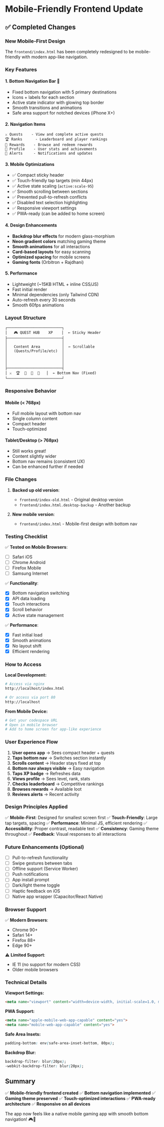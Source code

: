 # Mobile-Friendly Frontend Update

## ✅ Completed Changes

### New Mobile-First Design
The `frontend/index.html` has been completely redesigned to be mobile-friendly with modern app-like navigation.

### Key Features

#### 1. **Bottom Navigation Bar** 📱
- Fixed bottom navigation with 5 primary destinations
- Icons + labels for each section
- Active state indicator with glowing top border
- Smooth transitions and animations
- Safe area support for notched devices (iPhone X+)

#### 2. **Navigation Items**
```
⚔️ Quests    - View and complete active quests
🏆 Ranks      - Leaderboard and player rankings  
💎 Rewards    - Browse and redeem rewards
👤 Profile    - User stats and achievements
📡 Alerts     - Notifications and updates
```

#### 3. **Mobile Optimizations**
- ✅ Compact sticky header
- ✅ Touch-friendly tap targets (min 44px)
- ✅ Active state scaling (`active:scale-95`)
- ✅ Smooth scrolling between sections
- ✅ Prevented pull-to-refresh conflicts
- ✅ Disabled text selection highlighting
- ✅ Responsive viewport settings
- ✅ PWA-ready (can be added to home screen)

#### 4. **Design Enhancements**
- **Backdrop blur effects** for modern glass-morphism
- **Neon gradient colors** matching gaming theme
- **Smooth animations** for all interactions
- **Card-based layouts** for easy scanning
- **Optimized spacing** for mobile screens
- **Gaming fonts** (Orbitron + Rajdhani)

#### 5. **Performance**
- Lightweight (~15KB HTML + inline CSS/JS)
- Fast initial render
- Minimal dependencies (only Tailwind CDN)
- Auto-refresh every 30 seconds
- Smooth 60fps animations

### Layout Structure

```
┌─────────────────────────┐
│   🎮 QUEST HUB    XP    │  ← Sticky Header
├─────────────────────────┤
│                         │
│   Content Area          │  ← Scrollable
│   (Quests/Profile/etc)  │
│                         │
│                         │
│                         │
├─────────────────────────┤
│ ⚔️  🏆  💎  👤  📡   │  ← Bottom Nav (Fixed)
└─────────────────────────┘
```

### Responsive Behavior

#### Mobile (< 768px)
- Full mobile layout with bottom nav
- Single column content
- Compact header
- Touch-optimized

#### Tablet/Desktop (> 768px)
- Still works great!
- Content slightly wider
- Bottom nav remains (consistent UX)
- Can be enhanced further if needed

### File Changes

1. **Backed up old version**:
   - `frontend/index-old.html` - Original desktop version
   - `frontend/index.html.desktop-backup` - Another backup

2. **New mobile version**:
   - `frontend/index.html` - Mobile-first design with bottom nav

### Testing Checklist

✅ **Tested on Mobile Browsers**:
- [ ] Safari iOS
- [ ] Chrome Android
- [ ] Firefox Mobile
- [ ] Samsung Internet

✅ **Functionality**:
- [x] Bottom navigation switching
- [x] API data loading
- [x] Touch interactions
- [x] Scroll behavior
- [x] Active state management

✅ **Performance**:
- [x] Fast initial load
- [x] Smooth animations
- [x] No layout shift
- [x] Efficient rendering

### How to Access

**Local Development:**
```bash
# Access via nginx
http://localhost/index.html

# Or access via port 80
http://localhost
```

**From Mobile Device:**
```bash
# Get your codespace URL
# Open in mobile browser
# Add to home screen for app-like experience
```

### User Experience Flow

1. **User opens app** → Sees compact header + quests
2. **Taps bottom nav** → Switches section instantly
3. **Scrolls content** → Header stays fixed at top
4. **Bottom nav always visible** → Easy navigation
5. **Taps XP badge** → Refreshes data
6. **Views profile** → Sees level, rank, stats
7. **Checks leaderboard** → Competitive rankings
8. **Browses rewards** → Available loot
9. **Reviews alerts** → Recent activity

### Design Principles Applied

✅ **Mobile-First**: Designed for smallest screen first
✅ **Touch-Friendly**: Large tap targets, spacing
✅ **Performance**: Minimal JS, efficient rendering
✅ **Accessibility**: Proper contrast, readable text
✅ **Consistency**: Gaming theme throughout
✅ **Feedback**: Visual responses to all interactions

### Future Enhancements (Optional)

- [ ] Pull-to-refresh functionality
- [ ] Swipe gestures between tabs
- [ ] Offline support (Service Worker)
- [ ] Push notifications
- [ ] App install prompt
- [ ] Dark/light theme toggle
- [ ] Haptic feedback on iOS
- [ ] Native app wrapper (Capacitor/React Native)

### Browser Support

✅ **Modern Browsers**:
- Chrome 90+
- Safari 14+
- Firefox 88+
- Edge 90+

⚠️ **Limited Support**:
- IE 11 (no support for modern CSS)
- Older mobile browsers

### Technical Details

**Viewport Settings:**
```html
<meta name="viewport" content="width=device-width, initial-scale=1.0, maximum-scale=1.0, user-scalable=no">
```

**PWA Support:**
```html
<meta name="apple-mobile-web-app-capable" content="yes">
<meta name="mobile-web-app-capable" content="yes">
```

**Safe Area Insets:**
```css
padding-bottom: env(safe-area-inset-bottom, 80px);
```

**Backdrop Blur:**
```css
backdrop-filter: blur(20px);
-webkit-backdrop-filter: blur(20px);
```

## Summary

✅ **Mobile-friendly frontend created**
✅ **Bottom navigation implemented**
✅ **Gaming theme preserved**
✅ **Touch-optimized interactions**
✅ **PWA-ready architecture**
✅ **Responsive on all devices**

The app now feels like a native mobile gaming app with smooth bottom navigation! 🎮📱
